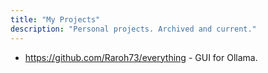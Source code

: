 ```yaml
---
title: "My Projects"
description: "Personal projects. Archived and current."
---
```

- <https://github.com/Raroh73/everything> - GUI for Ollama.
